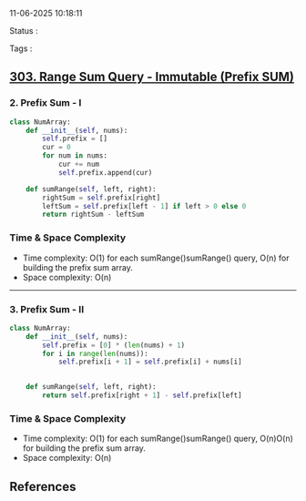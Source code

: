 11-06-2025 10:18:11

Status :

Tags :
## [303. Range Sum Query - Immutable (Prefix SUM)](https://leetcode.com/problems/range-sum-query-immutable/)
### 2. Prefix Sum - I

```python
class NumArray:
    def __init__(self, nums):
        self.prefix = []
        cur = 0
        for num in nums:
            cur += num
            self.prefix.append(cur)

    def sumRange(self, left, right):
        rightSum = self.prefix[right]
        leftSum = self.prefix[left - 1] if left > 0 else 0
        return rightSum - leftSum
```

### Time & Space Complexity

- Time complexity: O(1) for each sumRange()sumRange() query, O(n) for building the prefix sum array.
- Space complexity: O(n)

---

### 3. Prefix Sum - II

```python
class NumArray:
    def __init__(self, nums):
        self.prefix = [0] * (len(nums) + 1)
        for i in range(len(nums)):
            self.prefix[i + 1] = self.prefix[i] + nums[i]
        

    def sumRange(self, left, right):
        return self.prefix[right + 1] - self.prefix[left]
```

### Time & Space Complexity

- Time complexity: O(1) for each sumRange()sumRange() query, O(n)O(n) for building the prefix sum array.
- Space complexity: O(n)

## References